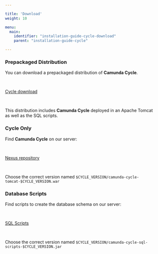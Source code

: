 ```yaml
---

title: 'Download'
weight: 10

menu:
  main:
    identifier: "installation-guide-cycle-download"
    parent: "installation-guide-cycle"

---
```


<section class="row">
  <div class="col-sm-4">
    <div class="panel panel-default">
      <div class="panel-heading">
        <h3 class="panel-title">Prepackaged Distribution</h3>
      </div>
      <div class="panel-body">
        <p>
          You can download a prepackaged distribution of <strong>Camunda Cycle</strong>.
        </p><br />
        <p>
          <a class="btn btn-primary" href="http://camunda.org/download/cycle/">Cycle download</a>
        </p><br />
        <p>
          This distribution includes <strong>Camunda Cycle</strong> deployed in an Apache Tomcat as well as the SQL scripts.
        </p>
      </div>
    </div>
  </div>
  <div class="col-sm-4">
    <div class="panel panel-default">
      <div class="panel-heading">
        <h3 class="panel-title">Cycle Only</h3>
      </div>
      <div class="panel-body">
        <p>
          Find <strong>Camunda Cycle</strong> on our server:
        </p><br />
        <p>
          <a class="btn btn-primary" href="https://app.camunda.com/nexus/content/groups/public/org/camunda/bpm/cycle/camunda-cycle-tomcat/">Nexus repository</a>
        </p><br />
        <p>
          Choose the correct version named <code>$CYCLE_VERSION/camunda-cycle-tomcat-$CYCLE_VERSION.war</code>
        </p>
      </div>
    </div>
  </div>
  <div class="col-sm-4">
    <div class="panel panel-default">
      <div class="panel-heading">
        <h3 class="panel-title">Database Scripts</h3>
      </div>
      <div class="panel-body">
        <p>
          Find scripts to create the database schema on our server:
        </p><br />
        <p>
          <a class="btn btn-primary" href="https://app.camunda.com/nexus/content/groups/public/org/camunda/bpm/cycle/camunda-cycle-sql-scripts/">SQL Scripts</a>
        </p><br />
        <p>
          Choose the correct version named <code>$CYCLE_VERSION/camunda-cycle-sql-scripts-$CYCLE_VERSION.jar</code>
        </p>
      </div>
    </div>
  </div>
</section>
